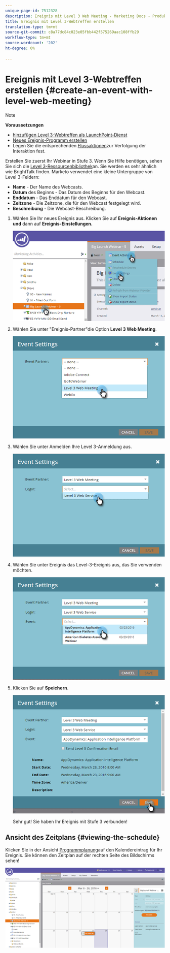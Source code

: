 ```yaml
---
unique-page-id: 7512328
description: Ereignis mit Level 3 Web Meeting - Marketing Docs - Produktdokumentation erstellen
title: Ereignis mit Level 3-Webtreffen erstellen
translation-type: tm+mt
source-git-commit: c8a77dc84c023e05fbb442f575269aac108ffb29
workflow-type: tm+mt
source-wordcount: '202'
ht-degree: 0%

---
```



# Ereignis mit Level 3-Webtreffen erstellen {#create-an-event-with-level-web-meeting}

>[!NOTE]
>
>**Voraussetzungen**
>
>* [hinzufügen Level 3-Webtreffen als LaunchPoint-Dienst](/help/marketo/product-docs/administration/additional-integrations/add-level-3-web-meeting-as-a-launchpoint-service.md)
>* [Neues Ereignis-Programm erstellen](/help/marketo/product-docs/demand-generation/events/understanding-events/create-a-new-event-program.md)
>* Legen Sie die entsprechenden [Flussaktionen](https://docs.marketo.com/x/k8Kt)zur Verfolgung der Interaktion fest.

>



Erstellen Sie zuerst Ihr Webinar in Stufe 3. Wenn Sie Hilfe benötigen, sehen Sie sich die [Level 3-Ressourcenbibliothek](http://www.level3.com/en/resource-library/)an. Sie werden es sehr ähnlich wie BrightTalk finden.  Marketo verwendet eine kleine Untergruppe von Level 3-Feldern:

* **Name** - Der Name des Webcasts.
* **Datum** des Beginns - Das Datum des Beginns für den Webcast.
* **Enddatum** - Das Enddatum für den Webcast.
* **Zeitzone** - Die Zeitzone, die für den Webcast festgelegt wird.
* **Beschreibung** - Die Webcast-Beschreibung.

1. Wählen Sie Ihr neues Ereignis aus. Klicken Sie auf **Ereignis-Aktionen und** dann auf **Ereignis-Einstellungen.**

   ![](assets/image2016-3-24-15-3a40-3a39.png)

1. Wählen Sie unter &quot;Ereignis-Partner&quot;die Option **Level 3 Web Meeting**.

   ![](assets/image2016-3-24-15-3a42-3a10.png)

1. Wählen Sie unter Anmelden Ihre Level 3-Anmeldung aus.

   ![](assets/image2016-3-24-15-3a43-3a43.png)

1. Wählen Sie unter Ereignis das Level-3-Ereignis aus, das Sie verwenden möchten.

   ![](assets/image2016-3-24-15-3a44-3a41.png)

1. Klicken Sie auf **Speichern**.

   ![](assets/image2016-3-24-15-3a45-3a31.png)

   Sehr gut! Sie haben Ihr Ereignis mit Stufe 3 verbunden!

## Ansicht des Zeitplans  {#viewing-the-schedule}

Klicken Sie in der Ansicht [Programmplanung](http://docs.marketo.com/display/docs/program+schedule+view)auf den Kalendereintrag für Ihr Ereignis. Sie können den Zeitplan auf der rechten Seite des Bildschirms sehen!

![](assets/image2016-3-24-15-3a51-3a7.png)
